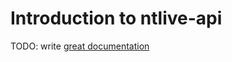 # Introduction to ntlive-api

TODO: write [great documentation](http://jacobian.org/writing/what-to-write/)
